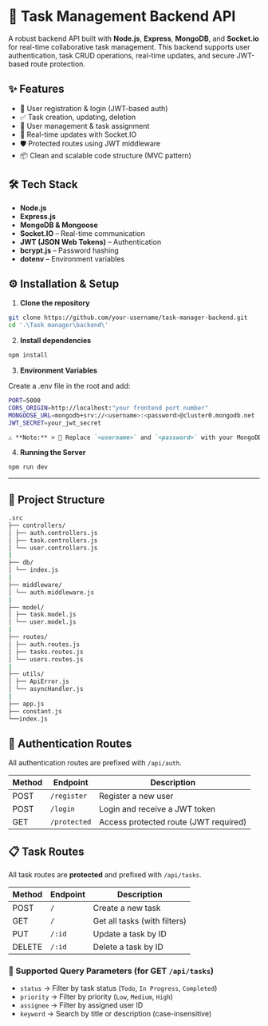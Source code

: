 # 🧠 Task Management Backend API

A robust backend API built with **Node.js**, **Express**, **MongoDB**, and **Socket.io** for real-time collaborative task management. This backend supports user authentication, task CRUD operations, real-time updates, and secure JWT-based route protection.

## ✨ Features

- 🔐 User registration & login (JWT-based auth)
- ✅ Task creation, updating, deletion
- 👥 User management & task assignment
- 📡 Real-time updates with Socket.IO
- 🛡️ Protected routes using JWT middleware
- 📦 Clean and scalable code structure (MVC pattern)


## 🛠️ Tech Stack

- **Node.js**
- **Express.js**
- **MongoDB & Mongoose**
- **Socket.IO** – Real-time communication
- **JWT (JSON Web Tokens)** – Authentication
- **bcrypt.js** – Password hashing
- **dotenv** – Environment variables


## ⚙️ Installation & Setup

1. **Clone the repository**

```bash
git clone https://github.com/your-username/task-manager-backend.git
cd '.\Task manager\backend\'
```


2. **Install dependencies**

```bash
npm install
```

3. **Environment Variables**

Create a .env file in the root and add:
```bash
PORT=5000
CORS_ORIGIN=http://localhost:"your frontend port number"
MONGOOSE_URL=mongodb+srv://<username>:<password>@cluster0.mongodb.net
JWT_SECRET=your_jwt_secret
```
```markdown
⚠️ **Note:** > 🔑 Replace `<username>` and `<password>` with your MongoDB Atlas credentials.
```

4. **Running the Server**

```bash
npm run dev
```
---

## 📁 Project Structure
```bash
.src
├── controllers/
│ ├── auth.controllers.js
│ ├── task.controllers.js
│ └── user.controllers.js
|
├── db/
│ └── index.js
|
├── middleware/
│ └── auth.middleware.js
|
├── model/
│ ├── task.model.js
│ └── user.model.js
|
├── routes/
│ ├── auth.routes.js
│ ├── tasks.routes.js
│ └── users.routes.js
|
├── utils/
│ ├── ApiError.js
│ └── asyncHandler.js
|
├── app.js
├── constant.js
└──index.js
```

## 🔐 Authentication Routes

All authentication routes are prefixed with `/api/auth`.

| Method | Endpoint       | Description                          |
|--------|----------------|--------------------------------------|
| POST   | `/register`    | Register a new user                  |
| POST   | `/login`       | Login and receive a JWT token        |
| GET    | `/protected`   | Access protected route (JWT required) |





## 📋 Task Routes

All task routes are **protected** and prefixed with `/api/tasks`.

| Method | Endpoint     | Description               |
|--------|--------------|---------------------------|
| POST   | `/`          | Create a new task         |
| GET    | `/`          | Get all tasks (with filters) |
| PUT    | `/:id`       | Update a task by ID       |
| DELETE | `/:id`       | Delete a task by ID       |



### 🔎 Supported Query Parameters (for GET `/api/tasks`)

- `status` → Filter by task status (`Todo`, `In Progress`, `Completed`)
- `priority` → Filter by priority (`Low`, `Medium`, `High`)
- `assignee` → Filter by assigned user ID
- `keyword` → Search by title or description (case-insensitive)

